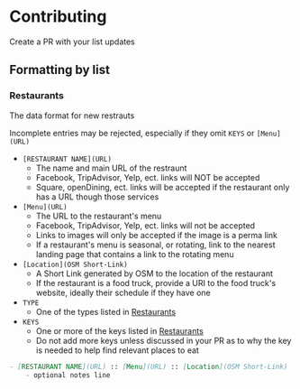 # Contributing

Create a PR with your list updates

## Formatting by list

### Restaurants

The data format for new restrauts

Incomplete entries may be rejected, especially if they omit `KEYS` or `[Menu](URL)`

* `[RESTAURANT NAME](URL)`
    * The name and main URL of the restraunt
    * Facebook, TripAdvisor, Yelp, ect. links will NOT be accepted
    * Square, openDining, ect. links will be accepted if the restaurant only has a URL though those services
* `[Menu](URL)`
    * The URL to the restaurant's menu
    * Facebook, TripAdvisor, Yelp, ect. links will not be accepted
    * Links to images will only be accepted if the image is a perma link
    * If a restaurant's menu is seasonal, or rotating, link to the nearest landing page that contains a link to the rotating menu
* `[Location](OSM Short-Link)`
    * A Short Link generated by OSM to the location of the restaurant
    * If the restaurant is a food truck, provide a URI to the food truck's website, ideally their schedule if they have one
* `TYPE` 
    * One of the types listed in [Restaurants](restaurants.md)
* `KEYS`
    * One or more of the keys listed in [Restaurants](restaurants.md)
    * Do not add more keys unless discussed in your PR as to why the key is needed to help find relevant places to eat

```md
- [RESTAURANT NAME](URL) :: [Menu](URL) :: [Location](OSM Short-Link) :: TYPE :: KEYS
    - optional notes line
```